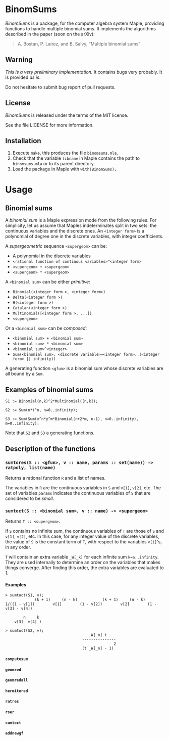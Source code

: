 BinomSums
=========

*BinomSums* is a package, for the computer algebra system Maple,
providing functions to handle multiple binomial sums.
It implements the algorithms described in the paper
(soon on the arXiv):

> A. Bostan, P. Lairez, and B. Salvy, “Multiple binomial sums”


Warning
-------

*This is a very preliminary implementation.*
It contains bugs very probably. It is provided *as is*.

Do not hesitate to submit bug report of pull requests.

License
-------

*BinomSums* is released under the terms of the MIT license.

See the file LICENSE for more information.


Installation
------------

1. Execute `make`, this produces the file `binomsums.mla`.
2. Check that the variable `libname` in Maple contains the path to `binomsums.mla` or to its parent directory.
3. Load the package in Maple with `with(BinomSums);`

# Usage

## Binomial sums

A *binomial sum* is a Maple expression mode from the following rules.  For
simplicity, let us assume that Maples indeterminates split in two sets: the
continuous variables and the discrete ones. An `<integer form>` is a polynomial
of degree one in the discrete variables, with integer coefficients. 


A *supergeometric* sequence `<supergeom>` can be:

* A polynomial in the discrete variables
* `<rational function of continous variables>^<integer form>`
* `<supergeom> + <supergeom>`
* `<supergeom> * <supergeom>`

A `<binomial sum>` can be either *primitive*:

* `Binomial(<integer form >, <integer form>)`
* `Delta(<integer form >)`
* `H(<integer form >)`
* `Catalan(<integer form >)`
* `Multinomial([<integer form >, ...])`
* `<supergeom>`

Or a `<binomial sum>` can be *composed*:

* `<binomial sum> + <binomial sum>`
* `<binomial sum> * <binomial sum>`
* `<binomial sum>^<integer>`
* `Sum(<binomial sum>, <discrete variable>=<integer form>..(<integer form> || infinity))`

A generating function `<gfun>` is a binomial sum whose discrete variables are
all bound by a `Sum`.


## Examples of binomial sums

```
S1 := Binomial(n,k)^2*Multinomial([n,k]);
```

```
S2 := Sum(n*t^n, n=0..infinity);
```

```
S3 := Sum(Sum(x^n*y^m*Binomial(n+2*m, n-1), n=0..infinity), m=0..infinity);
```

Note that `S2` and `S3` a generating functions.

## Description of the functions


### `sumtores(S :: <gfun>, v :: name, params :: set(name)) -> ratpoly, list(name)`

Returns a rational function `R` and a list of names.

The variables in `R` are the continuous variables in `S` and `v[1]`, `v[2]`,
etc. The set of variables `params` indicates the continuous variables of `S`
that are considered to be *small*.




### `sumtoct(S :: <binomial sum>, v :: name) -> <supergeom>` 

Returns `T :: <supergeom>`.

If `S` contains no infinite sum, the continuous variables of `T` are those of
`S` and `v[1]`, `v[2]`, etc.  In this case, for any integer value of the
discrete variables, the value of `S` is the constant term of `T`, with respect
to the variables `v[i]`'s, in any order.

`T` will contain an extra variable `_W[_k]` for each infinite sum
`k=a..infinity`. They are used internally to determine an order on the
variables that makes things converge. After finding this order, the extra
variables are evaluated to 1.


#### Examples


```
> sumtoct(S1, v);
             (k + 1)     (n - k)           (k + 1)     (n - k)
1/((1 - v[1])        v[1]        (1 - v[2])        v[2]        (1 - v[3] - v[4])

        n     k
    v[3]  v[4] )

> sumtoct(S2, v);
                                     _W[_n] t
                                  ---------------
                                                2
                                  (t _W[_n] - 1)
```



#### `computesum`

#### `geomred`

#### `geomredall`

#### `hermitered`

#### `ratres`

#### `rser`

#### `sumtoct`


#### `addnewgf`







